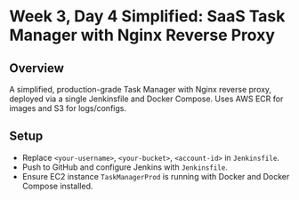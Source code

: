 # Week 3, Day 4 Simplified: SaaS Task Manager with Nginx Reverse Proxy

## Overview
A simplified, production-grade Task Manager with Nginx reverse proxy, deployed via a single Jenkinsfile and Docker Compose. Uses AWS ECR for images and S3 for logs/configs.

## Setup
- Replace `<your-username>`, `<your-bucket>`, `<account-id>` in `Jenkinsfile`.
- Push to GitHub and configure Jenkins with `Jenkinsfile`.
- Ensure EC2 instance `TaskManagerProd` is running with Docker and Docker Compose installed.
